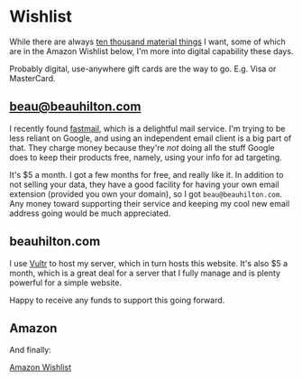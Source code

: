 # Wishlist

While there are always 
[ten thousand material things](https://rosewhitemusic.com/piano/writings/ten-thousand-things/#:~:text=%E2%80%9CThe%20Ten%20Thousand%20Things%E2%80%9D%20is,The%20One%20produced%20the%20two.)
I want,
some of which are in the Amazon Wishlist below,
I'm more into digital capability these days.

Probably digital, use-anywhere gift cards are the way to go.
E.g. Visa or MasterCard.

## beau@beauhilton.com

I recently found [fastmail](https://www.fastmail.com/), which is a delightful mail service. 
I'm trying to be less reliant on Google, 
and using an independent email client is a big part of that. 
They charge money because 
they're *not* doing all the stuff Google does to keep their products free,
namely, using your info for ad targeting.

 It's $5 a month. I got a few months for free, and really like it. 
 In addition to not selling your data, 
 they have a good facility for having your own email extension (provided you own your domain), 
 so I got `beau@beauhilton.com`.
 Any money toward supporting their service and keeping my cool new email address going would be much appreciated.
 

## beauhilton.com

I use [Vultr](https://www.vultr.com/) to host my server, 
which in turn hosts this website.
It's also $5 a month, 
which is a great deal for a server that I fully manage 
and is plenty powerful for a simple website.

Happy to receive any funds to support this going forward.


## Amazon

And finally:

[Amazon Wishlist](https://www.amazon.com/hz/wishlist/ls/3AKNW7PDL7STX?ref_=wl_share)

